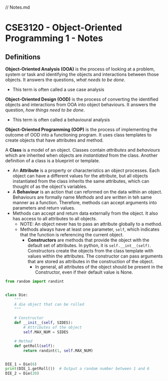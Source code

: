 // Notes.md

# CSE3120 - Object-Oriented Programming 1 - Notes

## Definitions

__Object-Oriented Analysis (OOA)__ is the process of looking at a problem, system or task and identifying the objects
and interactions between those objects. It answers the questions, _what needs to be done_.

* This term is often called a use case analysis

__Object-Oriented Design (OOD)__ is the process of converting the identified objects and interactions from OOA into
object behaviours. It answers the question, _how things need to be done_.

* This term is often called a behavioural analysis

__Object-Oriented Programming (OOP)__ is the process of implementing the outcome of OOD into a functioning program. It
uses class templates to create objects that have attributes and method.

A __Class__ is a model of an object. Classes contain _attributes_ and _behaviours_ which are inherited when objects
are _instantiated_ from the class. Another definition of a class is a blueprint or template.

* An __Attribute__ is a property or characteristics an object processes. Each object can have a different values for the
  attribute, but all objects instantiated from the class inherits the same attributes, which can thought of as the
  object's variables.
* A __Behaviour__ is an action that can reformed on the data within an object. Behaviours are formally name _Methods_
  and are written in teh same manner as a function. Therefore, methods can accept arguments into parameters and return
  values.
* Methods can accept and return data externally from the object. It also has access to all attributes to all objects.
    * NOTE: An object never has to pass an attribute globally to a method.
    * Methods always have at least one parameter, ```self```, which indicates that the function is referencing the
      current object.
        * __Constructors__ are methods that provide the object with the default set of attributes. In python, it
          is ```self.__int__(self)```. Constructors create the objects from the class template with values within the
          attributes. The constructor can pass arguments that are stored as attributes in the construction of the
          object.
            * In general, all attributes of the object should be present in the Constructor, even if their default value
              is None.

```python
from random import randint


class Die:
    """
    A die object that can be rolled
    """

    # Constructor
    def __init__(self, SIDES):
        # Attributes of the object
        self.MAX_NUM = SIDES

    # Method
    def getRoll(self):
        return randint(1, self.MAX_NUM)


DIE_1 = Die(6)
print(DIE_1.getRoll())  # Output a random number between 1 and 6
DIE_2 = Die(20)
```
